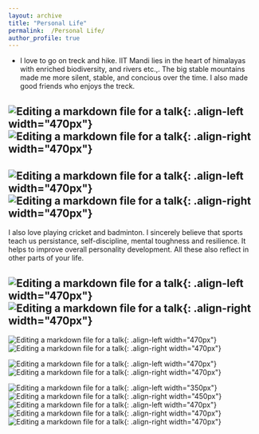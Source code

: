 ```yaml
---
layout: archive
title: "Personal Life"
permalink:  /Personal Life/
author_profile: true
---
```


* I love to go on treck and hike. IIT Mandi lies in the heart of himalayas with enriched biodiversity, and rivers etc.,. The big stable mountains made me more silent, stable, and concious over the time. I also made good friends who enjoys the treck. 

![Editing a markdown file for a talk](/images/DSC_0231.png){: .align-left width="470px"} 
![Editing a markdown file for a talk](/images/DSC_0235.png){: .align-right width="470px"}
---

![Editing a markdown file for a talk](/images/1.png){: .align-left width="470px"} 
![Editing a markdown file for a talk](/images/2.png){: .align-right width="470px"}
---

I also love playing cricket and badminton. I sincerely believe that sports teach us persistance, self-discipline, mental toughness and resilience. It helps to improve overall personality development. All these also reflect in other parts of your life.  

![Editing a markdown file for a talk](/images/13.png){: .align-left width="470px"} 
![Editing a markdown file for a talk](/images/14.png){: .align-right width="470px"}
---

![Editing a markdown file for a talk](/images/3.png){: .align-left width="470px"} 
![Editing a markdown file for a talk](/images/4.png){: .align-right width="470px"}


![Editing a markdown file for a talk](/images/5.png){: .align-left width="470px"} 
![Editing a markdown file for a talk](/images/6.png){: .align-right width="470px"}

![Editing a markdown file for a talk](/images/7.png){: .align-left width="350px"} 
![Editing a markdown file for a talk](/images/8.png){: .align-right width="450px"}
![Editing a markdown file for a talk](/images/9.png){: .align-left width="470px"} 
![Editing a markdown file for a talk](/images/10.png){: .align-right width="470px"}
![Editing a markdown file for a talk](/images/12.png){: .align-right width="470px"}





   


